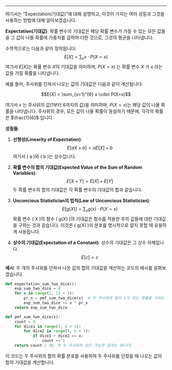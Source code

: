 
---
여기서는 "Expectation(기대값)"에 대해 설명하고, 이것이 가지는 여러 성질과 그것을 사용하는 방법에 대해 알아보겠습니다.

**Expectation(기대값)**:
확률 변수의 기대값은 해당 확률 변수가 가질 수 있는 모든 값들을 그 값이 나올 확률에 가중치를 곱하여 더한 것으로, 그것의 평균을 나타냅니다.

수학적으로는 다음과 같이 정의됩니다:
$$E[X] = \sum_{x} x \cdot P(X=x)$$
여기서 $E[X]$는 확률 변수 $X$의 기대값을 의미하며, $P(X=x)$ 는 확률 변수  $X$ 가 $x$ 라는 값을 가질 확률을 나타냅니다.

예를 들어, 주사위를 던져서 나오는 값의 기대값은 다음과 같이 계산됩니다:

$$E[X] = \sum_{x=1}^{6} x \cdot P(X=x)$$

여기서  $x$ 는 주사위의 값(1부터 6까지의 값)을 의미하며, $P(X=x)$는 해당 값이 나올 확률을 나타냅니다. 주사위의 경우, 모든 값이 나올 확률이 동일하기 때문에, 각각의 확률은  $\frac{1}{6}$ 입니다.

**성질들**:

1. **선형성(Linearity of Expectation)**:
$$E[aX + b] = aE[X] + b$$
여기서 \( a \)와 \( b \)는 상수입니다.

2. **확률 변수의 합의 기대값(Expected Value of the Sum of Random Variables)**:
$$E[X+Y] = E[X] + E[Y]$$
두 확률 변수의 합의 기대값은 각 확률 변수의 기대값의 합과 같습니다.

3. **Unconcious Statistician의 법칙(Law of Unconcious Statistician)**:
$$E[g(X)] = \sum_{x} g(x) \cdot P(X=x)$$
확률 변수 \( X \)의 함수 \( g(X) \)의 기대값은 함수를 적용한 후의 값들에 대한 기대값을 구하는 것과 같습니다. 이것은 \( g(X) \)의 분포를 명시적으로 알지 못할 때 유용하게 사용됩니다.

4. **상수의 기대값(Expectation of a Constant)**:
상수의 기대값은 그 상수 자체입니다.
$$E[c] = c $$

**예시**:
두 개의 주사위를 던져서 나온 값의 합의 기대값을 계산하는 코드의 예시를 살펴보겠습니다.

```python
def expectation_sum_two_dice():
    exp_sum_two_dice = 0
    for x in range(2, 12 + 1):
        pr_x = pmf_sum_two_dice(x)  # 두 주사위의 합이 x가 되는 확률을 구하는 함수
        exp_sum_two_dice += x * pr_x
    return exp_sum_two_dice

def pmf_sum_two_dice(x):
    count = 0
    for dice1 in range(1, 6 + 1):
        for dice2 in range(1, 6 + 1):
            if dice1 + dice2 == x:
                count += 1
    return count / 36  # 두 주사위의 모든 가능한 결과는 36가지
```

이 코드는 두 주사위의 합의 확률 분포를 사용하여 두 주사위를 던졌을 때 나오는 값의 합의 기대값을 계산합니다.